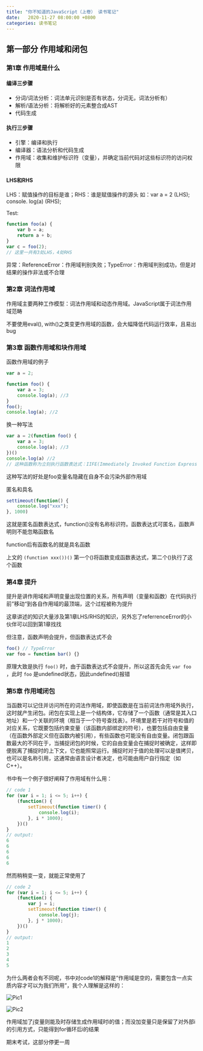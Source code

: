 ```yaml
---
title: "你不知道的JavaScript（上卷） 读书笔记"
date:   2020-11-27 08:00:00 +0800
categories: 读书笔记
---
```


## 第一部分 作用域和闭包

### 第1章 作用域是什么

#### 编译三步骤

* 分词/词法分析：词法单元识别是否有状态，分词无，词法分析有）
* 解析/语法分析：将解析好的元素整合成AST
* 代码生成

#### 执行三步骤

* 引擎：编译和执行
* 编译器：语法分析和代码生成
* 作用域：收集和维护标识符（变量），并确定当前代码对这些标识符的访问权限

#### LHS和RHS

LHS：赋值操作的目标是谁；RHS：谁是赋值操作的源头
如：var a = 2 (LHS); console. log(a) (RHS); 

Test:

``` javascript
function foo(a) {
    var b = a;
    return a + b;
}
var c = foo(2);
// 这里一共有3处LHS，4处RHS
```

异常：ReferenceError：作用域判别失败；TypeError：作用域判别成功，但是对结果的操作非法或不合理

### 第2章 词法作用域

作用域主要两种工作模型：词法作用域和动态作用域。JavaScript属于词法作用域范畴

不要使用eval(), with()之类变更作用域的函数，会大幅降低代码运行效率，且易出bug

### 第3章 函数作用域和块作用域

函数作用域的例子

``` JavaScript
var a = 2;

function foo() {
    var a = 3;
    console.log(a); //3
}
foo();
console.log(a); //2
```

换一种写法

``` javascript
var a = 2(function foo() {
    var a = 3;
    console.log(a); //3
})()
console.log(a) //2
// 这种函数称为立刻执行函数表达式：IIFE(Immediately Invoked Function Expression)
```

这种写法的好处是foo变量名隐藏在自身不会污染外部作用域

匿名和具名

``` javascript
settimeout(function() {
    console.log("xxx");
}, 1000)
```

这就是匿名函数表达式，function()没有名称标识符。函数表达式可匿名，函数声明则不能忽略函数名

function后有函数名的就是具名函数

上文的 `(function xxx())()` 第一个()将函数变成函数表达式，第二个()执行了这个函数

### 第4章 提升

提升是讲作用域和声明变量出现位置的关系，所有声明（变量和函数）在代码执行前”移动“到各自作用域的最顶端，这个过程被称为提升

这章讲述的知识大量涉及第1章LHS/RHS的知识，另外忘了referrenceError的小伙伴可以回到第1章找找

但注意，函数声明会提升，但函数表达式不会

``` javascript
foo() // TypeError
var foo = function bar() {}
```

原理大致是执行 `foo()` 时，由于函数表达式不会提升，所以这首先会先 `var foo` ，此时 `foo` 是undefined状态，因此undefined()报错

### 第5章 作用域闭包

当函数可以记住并访问所在的词法作用域，即使函数是在当前词法作用域外执行，这时就产生闭包。闭包在实现上是一个结构体，它存储了一个函数（通常是其入口地址）和一个关联的环境（相当于一个符号查找表）。环境里是若干对符号和值的对应关系，它既要包括约束变量（该函数内部绑定的符号），也要包括自由变量（在函数外部定义但在函数内被引用），有些函数也可能没有自由变量。闭包跟函数最大的不同在于，当捕捉闭包的时候，它的自由变量会在捕捉时被确定，这样即便脱离了捕捉时的上下文，它也能照常运行。捕捉时对于值的处理可以是值拷贝，也可以是名称引用，这通常由语言设计者决定，也可能由用户自行指定（如C++）。

书中有一个例子很好阐释了作用域有什么用：

``` javascript
// code 1
for (var i = 1; i <= 5; i++) {
    (function() {
        setTimeout(function timer() {
            console.log(i);
        }, i * 1000);
    })()
}
// output:
6
6
6
6
6
```

然而稍稍变一变，就能正常使用了

``` javascript
// code 2
for (var i = 1; i <= 5; i++) {
    (function() {
        var j = i;
        setTimeout(function timer() {
            console.log(j);
        }, j * 1000);
    })()
}
// output:
1
2
3
4
5
```

为什么两者会有不同呢，书中对code1的解释是“作用域是空的，需要包含一点实质内容才可以为我们所用”，我个人理解是这样的：

![Pic1](https://i.imgur.com/8NP68es.png)

![Pic2](https://i.imgur.com/vb4rmLx.png)

作用域加了j变量则能及时存储生成作用域时i的值；而没加变量只是保留了对外部i的引用方式，只能得到for循环后i的结果

期末考试，这部分停更一周
